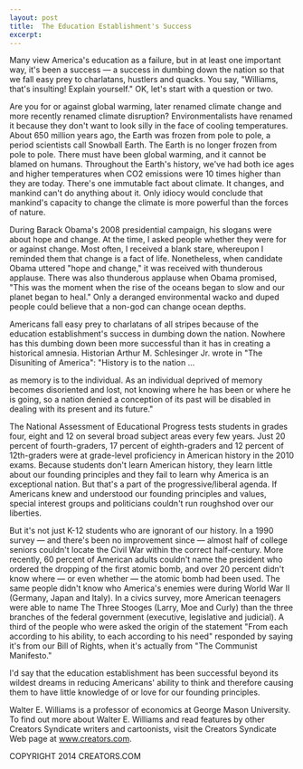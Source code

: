 ```yaml
---
layout: post
title:  The Education Establishment's Success
excerpt:
---
```


Many view America's education as a failure, but in at least one important way, it's been a success — a success in dumbing down the nation so that we fall easy prey to charlatans, hustlers and quacks. You say, "Williams, that's insulting! Explain yourself." OK, let's start with a question or two.

Are you for or against global warming, later renamed climate change and more recently renamed climate disruption? Environmentalists have renamed it because they don't want to look silly in the face of cooling temperatures. About 650 million years ago, the Earth was frozen from pole to pole, a period scientists call Snowball Earth. The Earth is no longer frozen from pole to pole. There must have been global warming, and it cannot be blamed on humans. Throughout the Earth's history, we've had both ice ages and higher temperatures when CO2 emissions were 10 times higher than they are today. There's one immutable fact about climate. It changes, and mankind can't do anything about it. Only idiocy would conclude that mankind's capacity to change the climate is more powerful than the forces of nature.

During Barack Obama's 2008 presidential campaign, his slogans were about hope and change. At the time, I asked people whether they were for or against change. Most often, I received a blank stare, whereupon I reminded them that change is a fact of life. Nonetheless, when candidate Obama uttered "hope and change," it was received with thunderous applause. There was also thunderous applause when Obama promised, "This was the moment when the rise of the oceans began to slow and our planet began to heal." Only a deranged environmental wacko and duped people could believe that a non-god can change ocean depths.

Americans fall easy prey to charlatans of all stripes because of the education establishment's success in dumbing down the nation. Nowhere has this dumbing down been more successful than it has in creating a historical amnesia. Historian Arthur M. Schlesinger Jr. wrote in "The Disuniting of America": "History is to the nation ...

 as memory is to the individual. As an individual deprived of memory becomes disoriented and lost, not knowing where he has been or where he is going, so a nation denied a conception of its past will be disabled in dealing with its present and its future."

The National Assessment of Educational Progress tests students in grades four, eight and 12 on several broad subject areas every few years. Just 20 percent of fourth-graders, 17 percent of eighth-graders and 12 percent of 12th-graders were at grade-level proficiency in American history in the 2010 exams. Because students don't learn American history, they learn little about our founding principles and they fail to learn why America is an exceptional nation. But that's a part of the progressive/liberal agenda. If Americans knew and understood our founding principles and values, special interest groups and politicians couldn't run roughshod over our liberties.

But it's not just K-12 students who are ignorant of our history. In a 1990 survey — and there's been no improvement since — almost half of college seniors couldn't locate the Civil War within the correct half-century. More recently, 60 percent of American adults couldn't name the president who ordered the dropping of the first atomic bomb, and over 20 percent didn't know where — or even whether — the atomic bomb had been used. The same people didn't know who America's enemies were during World War II (Germany, Japan and Italy). In a civics survey, more American teenagers were able to name The Three Stooges (Larry, Moe and Curly) than the three branches of the federal government (executive, legislative and judicial). A third of the people who were asked the origin of the statement "From each according to his ability, to each according to his need" responded by saying it's from our Bill of Rights, when it's actually from "The Communist Manifesto."

I'd say that the education establishment has been successful beyond its wildest dreams in reducing Americans' ability to think and therefore causing them to have little knowledge of or love for our founding principles.

Walter E. Williams is a professor of economics at George Mason University. To find out more about Walter E. Williams and read features by other Creators Syndicate writers and cartoonists, visit the Creators Syndicate Web page at www.creators.com.

COPYRIGHT 2014 CREATORS.COM

